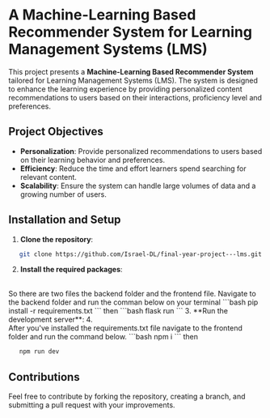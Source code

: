 # A Machine-Learning Based Recommender System for Learning Management Systems (LMS)

This project presents a **Machine-Learning Based Recommender System** tailored for Learning Management Systems (LMS). 
The system is designed to enhance the learning experience by providing personalized content recommendations to users based on their interactions, proficiency level and preferences.

## Project Objectives

- **Personalization**: Provide personalized recommendations to users based on their learning behavior and preferences.
- **Efficiency**: Reduce the time and effort learners spend searching for relevant content.
- **Scalability**: Ensure the system can handle large volumes of data and a growing number of users.

## Installation and Setup

1. **Clone the repository**:
```bash
   git clone https://github.com/Israel-DL/final-year-project---lms.git
```
2. **Install the required packages**:
<br/>
So there are two files the backend folder and the frontend file.
Navigate to the backend folder and run the comman below on your terminal
```bash
   pip install -r requirements.txt
```
then
```bash
   flask run
```
3. **Run the development server**:
4. <br/>
After you've installed the requirements.txt file navigate to the frontend folder and run the command below.
```bash
   npm i
```
then

```bash
   npm run dev
```

## Contributions

Feel free to contribute by forking the repository, creating a branch, and submitting a pull request with your improvements.
